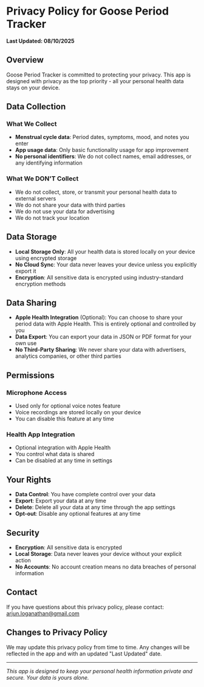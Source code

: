 # Privacy Policy for Goose Period Tracker

**Last Updated: 08/10/2025**

## Overview

Goose Period Tracker is committed to protecting your privacy. This app is designed with privacy as the top priority - all your personal health data stays on your device.

## Data Collection

### What We Collect
- **Menstrual cycle data**: Period dates, symptoms, mood, and notes you enter
- **App usage data**: Only basic functionality usage for app improvement
- **No personal identifiers**: We do not collect names, email addresses, or any identifying information

### What We DON'T Collect
- We do not collect, store, or transmit your personal health data to external servers
- We do not share your data with third parties
- We do not use your data for advertising
- We do not track your location

## Data Storage

- **Local Storage Only**: All your health data is stored locally on your device using encrypted storage
- **No Cloud Sync**: Your data never leaves your device unless you explicitly export it
- **Encryption**: All sensitive data is encrypted using industry-standard encryption methods

## Data Sharing

- **Apple Health Integration** (Optional): You can choose to share your period data with Apple Health. This is entirely optional and controlled by you
- **Data Export**: You can export your data in JSON or PDF format for your own use
- **No Third-Party Sharing**: We never share your data with advertisers, analytics companies, or other third parties

## Permissions

### Microphone Access
- Used only for optional voice notes feature
- Voice recordings are stored locally on your device
- You can disable this feature at any time

### Health App Integration
- Optional integration with Apple Health
- You control what data is shared
- Can be disabled at any time in settings

## Your Rights

- **Data Control**: You have complete control over your data
- **Export**: Export your data at any time
- **Delete**: Delete all your data at any time through the app settings
- **Opt-out**: Disable any optional features at any time

## Security

- **Encryption**: All sensitive data is encrypted
- **Local Storage**: Data never leaves your device without your explicit action
- **No Accounts**: No account creation means no data breaches of personal information

## Contact

If you have questions about this privacy policy, please contact: arjun.loganathan@gmail.com

## Changes to Privacy Policy

We may update this privacy policy from time to time. Any changes will be reflected in the app and with an updated "Last Updated" date.

---

*This app is designed to keep your personal health information private and secure. Your data is yours alone.*
